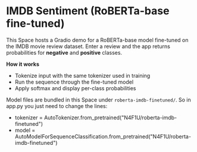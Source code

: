 # IMDB Sentiment (RoBERTa-base fine-tuned)

This Space hosts a Gradio demo for a RoBERTa-base model fine-tuned on the IMDB movie review dataset.
Enter a review and the app returns probabilities for **negative** and **positive** classes.

**How it works**
- Tokenize input with the same tokenizer used in training
- Run the sequence through the fine-tuned model
- Apply softmax and display per-class probabilities


Model files are bundled in this Space under `roberta-imdb-finetuned/`.
So in app.py you just need to change the lines:
- tokenizer = AutoTokenizer.from_pretrained("N4F1U/roberta-imdb-finetuned")
- model = AutoModelForSequenceClassification.from_pretrained("N4F1U/roberta-imdb-finetuned")




